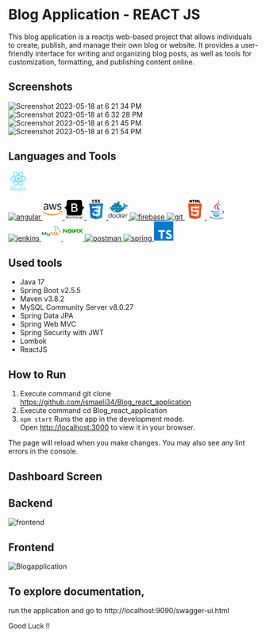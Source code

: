 # Blog Application - REACT JS

This blog application is a reactjs web-based  project that allows individuals  to create, publish, and manage their own blog or website. It provides a user-friendly interface for writing and organizing blog posts, as well as tools for customization, formatting, and publishing content online.


## Screenshots

![Screenshot 2023-05-18 at 6 21 34 PM](https://github.com/ismaeli34/Blog_react_application/assets/17925504/c5a46245-ccd4-4368-b589-9cc3c64b1f36)
![Screenshot 2023-05-18 at 6 32 28 PM](https://github.com/ismaeli34/Blog_react_application/assets/17925504/62b2ac8e-a86d-4c3e-9d9a-ff6076685a5f)
![Screenshot 2023-05-18 at 6 21 45 PM](https://github.com/ismaeli34/Blog_react_application/assets/17925504/15724b7f-a70d-40fd-a84f-813c18c99d0c)
![Screenshot 2023-05-18 at 6 21 54 PM](https://github.com/ismaeli34/Blog_react_application/assets/17925504/fe399ee3-557b-40cd-a8a4-1003b2115a37)

## Languages and Tools
<p align="left"> <a href="https://reactjs.org/" target="_blank" rel="noreferrer"> <img src="https://raw.githubusercontent.com/devicons/devicon/master/icons/react/react-original-wordmark.svg" alt="react" width="40" height="40"/> </a> </p>
<p align="left"> <a href="https://angular.io" target="_blank" rel="noreferrer"> <img src="https://angular.io/assets/images/logos/angular/angular.svg" alt="angular" width="40" height="40"/> </a> <a href="https://aws.amazon.com" target="_blank" rel="noreferrer"> <img src="https://raw.githubusercontent.com/devicons/devicon/master/icons/amazonwebservices/amazonwebservices-original-wordmark.svg" alt="aws" width="40" height="40"/> </a> <a href="https://getbootstrap.com" target="_blank" rel="noreferrer"> <img src="https://raw.githubusercontent.com/devicons/devicon/master/icons/bootstrap/bootstrap-plain-wordmark.svg" alt="bootstrap" width="40" height="40"/> </a> <a href="https://www.w3schools.com/css/" target="_blank" rel="noreferrer"> <img src="https://raw.githubusercontent.com/devicons/devicon/master/icons/css3/css3-original-wordmark.svg" alt="css3" width="40" height="40"/> </a> <a href="https://www.docker.com/" target="_blank" rel="noreferrer"> <img src="https://raw.githubusercontent.com/devicons/devicon/master/icons/docker/docker-original-wordmark.svg" alt="docker" width="40" height="40"/> </a> <a href="https://firebase.google.com/" target="_blank" rel="noreferrer"> <img src="https://www.vectorlogo.zone/logos/firebase/firebase-icon.svg" alt="firebase" width="40" height="40"/> </a> <a href="https://git-scm.com/" target="_blank" rel="noreferrer"> <img src="https://www.vectorlogo.zone/logos/git-scm/git-scm-icon.svg" alt="git" width="40" height="40"/> </a> <a href="https://www.w3.org/html/" target="_blank" rel="noreferrer"> <img src="https://raw.githubusercontent.com/devicons/devicon/master/icons/html5/html5-original-wordmark.svg" alt="html5" width="40" height="40"/> </a> <a href="https://www.java.com" target="_blank" rel="noreferrer"> <img src="https://raw.githubusercontent.com/devicons/devicon/master/icons/java/java-original.svg" alt="java" width="40" height="40"/> </a> <a href="https://www.jenkins.io" target="_blank" rel="noreferrer"> <img src="https://www.vectorlogo.zone/logos/jenkins/jenkins-icon.svg" alt="jenkins" width="40" height="40"/> </a> <a href="https://www.mysql.com/" target="_blank" rel="noreferrer"> <img src="https://raw.githubusercontent.com/devicons/devicon/master/icons/mysql/mysql-original-wordmark.svg" alt="mysql" width="40" height="40"/> </a> <a href="https://www.nginx.com" target="_blank" rel="noreferrer"> <img src="https://raw.githubusercontent.com/devicons/devicon/master/icons/nginx/nginx-original.svg" alt="nginx" width="40" height="40"/> </a> <a href="https://postman.com" target="_blank" rel="noreferrer"> <img src="https://www.vectorlogo.zone/logos/getpostman/getpostman-icon.svg" alt="postman" width="40" height="40"/> </a> <a href="https://spring.io/" target="_blank" rel="noreferrer"> <img src="https://www.vectorlogo.zone/logos/springio/springio-icon.svg" alt="spring" width="40" height="40"/> </a> <a href="https://www.typescriptlang.org/" target="_blank" rel="noreferrer"> <img src="https://raw.githubusercontent.com/devicons/devicon/master/icons/typescript/typescript-original.svg" alt="typescript" width="40" height="40"/> </a>

## Used tools
  *  Java 17
  *  Spring Boot v2.5.5
  *  Maven v3.8.2
  *  MySQL Community Server v8.0.27
  *  Spring Data JPA
  *  Spring Web MVC
  *  Spring Security with JWT
  *  Lombok
  *  ReactJS

## How to Run
  1. Execute command git clone https://github.com/ismaeli34/Blog_react_application
  2. Execute command cd Blog_react_application
  3. `npm start`
  Runs the app in the development mode.\
Open [http://localhost:3000](http://localhost:3000) to view it in your browser.
  
  The page will reload when you make changes.
You may also see any lint errors in the console.

  
## Dashboard Screen
  


## Backend 
![frontend](https://user-images.githubusercontent.com/17925504/232762240-1d6eb99f-34b1-4bf2-a766-a4b9829a1070.png)
## Frontend
![Blogapplication](https://user-images.githubusercontent.com/17925504/232762289-8130eb49-9e5e-431a-a66e-51cd59de93da.jpg)

## To explore documentation, 
run the application and go to http://localhost:9090/swagger-ui.html




Good Luck !!













